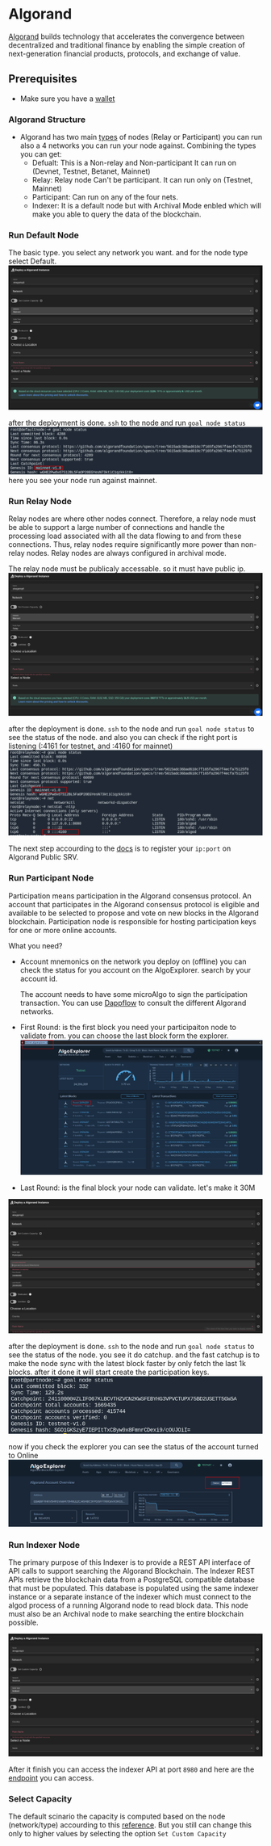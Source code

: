 # Algorand

[Algorand](https://www.algorand.com/) builds technology that accelerates the convergence between decentralized and traditional finance by enabling the simple creation of next-generation financial products, protocols, and exchange of value.

## Prerequisites

- Make sure you have a [wallet](./wallet_connector.md)
### Algorand Structure

- Algorand has two main [types](https://developer.algorand.org/docs/run-a-node/setup/types/#:~:text=The%20Algorand%20network%20is%20comprised,%2C%20and%20non%2Drelay%20nodes.) of nodes (Relay or Participant) you can run also a 4 networks you can run your node against. Combining the types you can get:
  - Defualt:
    This is a Non-relay and Non-participant
    It can run on (Devnet, Testnet, Betanet, Mainnet)
  - Relay:
    Relay node Can't be participant.
    It can run only on (Testnet, Mainnet)
  - Participant:
    Can run on any of the four nets.
  - Indexer:
    It is a default node but with Archival Mode enbled which will make you able to query the data of the blockchain.

### Run Default Node

The basic type. you select any network you want. and for the node type select Default.
![defaultdep](img/algorand_defaultdep.png)

after the deployment is done. `ssh` to the node and run `goal node status` 
![defaulttest](img/algorand_defaulttest.png)
here you see your node run against mainnet.

### Run Relay Node

Relay nodes are where other nodes connect. Therefore, a relay node must be able to support a large number of connections and handle the processing load associated with all the data flowing to and from these connections. Thus, relay nodes require significantly more power than non-relay nodes. Relay nodes are always configured in archival mode.

The relay node must be publicaly accessable. so it must have public ip.
![relaydep](img/algorand_relaydep.png)

after the deployment is done. `ssh` to the node and run `goal node status` to see the status of the node. and also you can check if the right port is listening (:4161 for testnet, and :4160 for mainnet)
![relaytest](img/algorand_relaytest.png)

The next step accourding to the [docs](https://developer.algorand.org/docs/run-a-node/setup/types/#relay-node) is to register your `ip:port` on Algorand Public SRV.

### Run Participant Node

Participation means participation in the Algorand consensus protocol. An account that participates in the Algorand consensus protocol is eligible and available to be selected to propose and vote on new blocks in the Algorand blockchain.
Participation node is responsible for hosting participation keys for one or more online accounts.

What you need?
- Account mnemonics on the network you deploy on (offline) you can check the status for you account on the AlgoExplorer. search by your account id.

  The account needs to have some microAlgo to sign the participation transaction. You can use [Dappflow](https://app.dappflow.org/explorer/home) to consult the different Algorand networks.

- First Round: is the first block you need your participaiton node to validate from. you can choose the last block form the explorer.
  ![partexp](img/algorand_partexp.png)
- Last Round: is the final block your node can validate. let's make it 30M

![partdep](img/algorand_partdep.png)

after the deployment is done. `ssh` to the node and run `goal node status` to see the status of the node. you see it do catchup. and the fast catchup is to make the node sync with the latest block faster by only fetch the last 1k blocks. after it done it will start create the participation keys.
![partstatus](img/algorand_partstatus.png)

now if you check the explorer you can see the status of the account turned to Online
![partonl](img/algorand_partonl.png)

### Run Indexer Node

The primary purpose of this Indexer is to provide a REST API interface of API calls to support searching the Algorand Blockchain. The Indexer REST APIs retrieve the blockchain data from a PostgreSQL compatible database that must be populated. This database is populated using the same indexer instance or a separate instance of the indexer which must connect to the algod process of a running Algorand node to read block data. This node must also be an Archival node to make searching the entire blockchain possible.

![indexernode](img/algorand_indexernode.png)

After it finish you can access the indexer API at port `8980` and here are the [endpoint](https://developer.algorand.org/docs/rest-apis/indexer/) you can access.

### Select Capacity

The default scinario the capacity is computed based on the node (network/type) accourding to this [reference](https://howbigisalgorand.com/).
But you still can change this only to higher values by selecting the option `Set Custom Capacity`
  